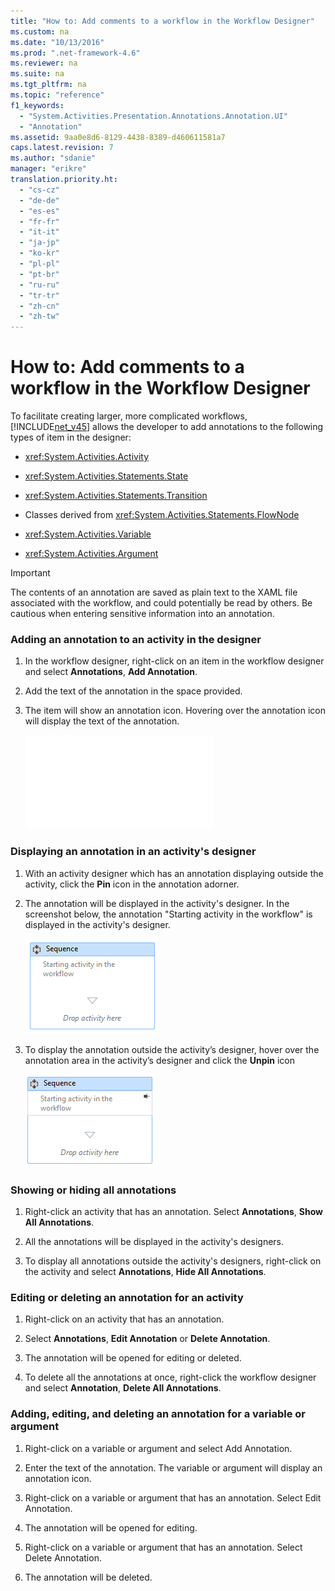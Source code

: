 ```yaml
---
title: "How to: Add comments to a workflow in the Workflow Designer"
ms.custom: na
ms.date: "10/13/2016"
ms.prod: ".net-framework-4.6"
ms.reviewer: na
ms.suite: na
ms.tgt_pltfrm: na
ms.topic: "reference"
f1_keywords: 
  - "System.Activities.Presentation.Annotations.Annotation.UI"
  - "Annotation"
ms.assetid: 9aa0e8d6-8129-4438-8389-d460611581a7
caps.latest.revision: 7
ms.author: "sdanie"
manager: "erikre"
translation.priority.ht: 
  - "cs-cz"
  - "de-de"
  - "es-es"
  - "fr-fr"
  - "it-it"
  - "ja-jp"
  - "ko-kr"
  - "pl-pl"
  - "pt-br"
  - "ru-ru"
  - "tr-tr"
  - "zh-cn"
  - "zh-tw"
---
```

# How to: Add comments to a workflow in the Workflow Designer
To facilitate creating larger, more complicated workflows, [!INCLUDE[net_v45](../ide/includes/net_v45_md.md)] allows the developer to add annotations to the following types of item in the designer:  
  
-   <xref:System.Activities.Activity>  
  
-   <xref:System.Activities.Statements.State>  
  
-   <xref:System.Activities.Statements.Transition>  
  
-   Classes derived from <xref:System.Activities.Statements.FlowNode>  
  
-   <xref:System.Activities.Variable>  
  
-   <xref:System.Activities.Argument>  
  
> [!IMPORTANT]
>  The contents of an annotation are saved as plain text to the XAML file associated with the workflow, and could potentially be read by others. Be cautious when entering sensitive information into an annotation.  
  
### Adding an annotation to an activity in the designer  
  
1.  In the workflow designer, right-click on an item in the workflow designer and select **Annotations**, **Add Annotation**.  
  
2.  Add the text of the annotation in the space provided.  
  
3.  The item will show an annotation icon. Hovering over the annotation icon will display the text of the annotation.  
  
     ![Sequence activity showing annotation](../debugger/annotation.md "Annotation")  
  
### Displaying an annotation in an activity's designer  
  
1.  With an activity designer which has an annotation displaying outside the activity, click the **Pin** icon in the annotation adorner.  
  
2.  The annotation will be displayed in the activity's designer. In the screenshot below, the annotation "Starting activity in the workflow" is displayed in the activity's designer.  
  
     ![Annotation shown in the activity designer](../workflowdesigner/media/annotationindesigner.png "AnnotationInDesigner")  
  
3.  To display the annotation outside the activity’s designer, hover over the annotation area in the activity’s designer and click the **Unpin** icon  
  
     ![Annotation displayed outside an activity's designe](../workflowdesigner/media/annotationoutsidedesigner.png "AnnotationOutsideDesigner")  
  
### Showing or hiding all annotations  
  
1.  Right-click an activity that has an annotation. Select **Annotations**, **Show All Annotations**.  
  
2.  All the annotations will be displayed in the activity's designers.  
  
3.  To display all annotations outside the activity's designers, right-click on the activity and select **Annotations**, **Hide All Annotations**.  
  
### Editing or deleting an annotation for an activity  
  
1.  Right-click on an activity that has an annotation.  
  
2.  Select **Annotations**, **Edit Annotation** or **Delete Annotation**.  
  
3.  The annotation will be opened for editing or deleted.  
  
4.  To delete all the annotations at once, right-click the workflow designer and select **Annotation**, **Delete All Annotations**.  
  
### Adding, editing, and deleting an annotation for a variable or argument  
  
1.  Right-click on a variable or argument and select Add Annotation.  
  
2.  Enter the text of the annotation. The variable or argument will display an annotation icon.  
  
3.  Right-click on a variable or argument that has an annotation. Select Edit Annotation.  
  
4.  The annotation will be opened for editing.  
  
5.  Right-click on a variable or argument that has an annotation. Select Delete Annotation.  
  
6.  The annotation will be deleted.
